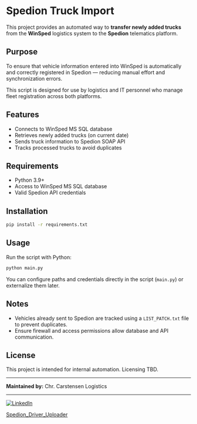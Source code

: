 
# Spedion Truck Import

This project provides an automated way to **transfer newly added trucks** from the **WinSped** logistics system to the **Spedion** telematics platform.

## Purpose

To ensure that vehicle information entered into WinSped is automatically and correctly registered in Spedion — reducing manual effort and synchronization errors.

This script is designed for use by logistics and IT personnel who manage fleet registration across both platforms.

## Features

- Connects to WinSped MS SQL database
- Retrieves newly added trucks (on current date)
- Sends truck information to Spedion SOAP API
- Tracks processed trucks to avoid duplicates

## Requirements

- Python 3.9+
- Access to WinSped MS SQL database
- Valid Spedion API credentials

## Installation

```bash
pip install -r requirements.txt
```

## Usage

Run the script with Python:

```bash
python main.py
```

You can configure paths and credentials directly in the script (`main.py`) or externalize them later.

## Notes

- Vehicles already sent to Spedion are tracked using a `LIST_PATCH.txt` file to prevent duplicates.
- Ensure firewall and access permissions allow database and API communication.

## License

This project is intended for internal automation. Licensing TBD.

---

**Maintained by:** Chr. Carstensen Logistics

---

[![LinkedIn](https://example.com/linkedin-icon.png)](https://www.linkedin.com/in/alex-weiss-a6483417b)

[Spedion_Driver_Uploader](https://github.com/weissalexey/Spedion_Driver_Uploader/edit/main/README.md)
